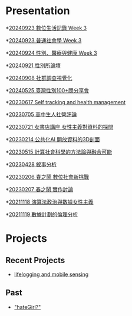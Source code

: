 # Presentation
*[20240923 數位生活記錄 Week 3](https://docs.google.com/presentation/d/1vVl5B7qv922IRJ6z0E8iA5AQG8dOshRXNLJdE71hyn4/pub?start=false&loop=false&delayms=3000)

*[20240923 普通社會學 Week 3]()

*[20240924 性別、醫療與健康 Week 3]()

*[20240921 性別所論壇]()

*[20240908 社群調查視覺化]()

*[20240525 臺灣性別100+問分享會]()

*[20230617 Self tracking and health management]()

*[20230705 高中生人社營評論]()

*[20230721 女書店講座 女性主義對資料的探問]()

*[20230214 公共化AI 開放資料的3D剖面]()

*[20230515 計算社會科學的方法論與融合可能]()

*[20230428 敘事分析]()

*[20230206 春之鬧 數位社會新挑戰]()

*[20230207 春之鬧 實作討論]()


*[20211118 演算法政治與數據女性主義]()

*[20211119 數據計劃的倫理分析]()


# Projects

## Recent Projects
* [lifelogging and mobile sensing]()

## Past
* ["hateGirl?"]()

